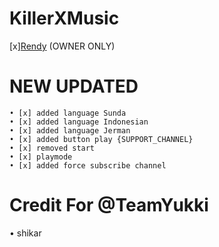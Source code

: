 # KillerXMusic
[x][Rendy](https://github.com/Randi356/KillerX-Music) (OWNER ONLY)

# NEW UPDATED
```
• [x] added language Sunda
• [x] added language Indonesian
• [x] added language Jerman
• [x] added button play {SUPPORT_CHANNEL}
• [x] removed start
• [x] playmode 
• [x] added force subscribe channel
```

# Credit For @TeamYukki
• shikar
